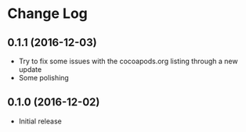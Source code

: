 # Change Log

## 0.1.1 (2016-12-03)
- Try to fix some issues with the cocoapods.org listing through a new update
- Some polishing

## 0.1.0 (2016-12-02)
- Initial release
